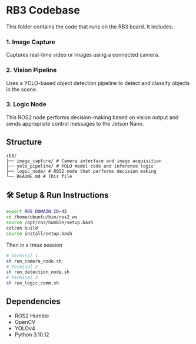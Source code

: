 # RB3 Codebase

This folder contains the code that runs on the RB3 board. It includes:

### 1. Image Capture
Captures real-time video or images using a connected camera.

### 2. Vision Pipeline
Uses a YOLO-based object detection pipeline to detect and classify objects in the scene.

### 3. Logic Node
This ROS2 node performs decision-making based on vision output and sends appropriate control messages to the Jetson Nano.

## Structure
```
rb3/
├── image_capture/ # Camera interface and image acquisition
├── yolo_pipeline/ # YOLO model code and inference logic
├── logic_node/ # ROS2 node that performs decision making
└── README.md # This file
```

## 🛠 Setup & Run Instructions

```bash
export ROS_DOMAIN_ID=42
cd /home/ubuntu/bin/ros2_ws
source /opt/ros/humble/setup.bash 
colcon build 
source install/setup.bash
```

Then in a tmux session

```bash
# Terminal 1
sh run_camera_node.sh
# Terminal 2
sh run_detection_node.sh
# Terminal 3
sh run_logic_comm.sh
```


## Dependencies
- ROS2 Humble
- OpenCV
- YOLOv4
- Python 3.10.12